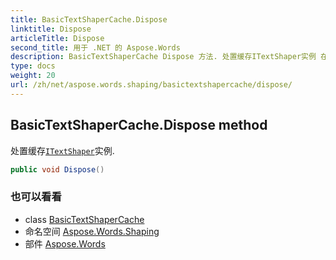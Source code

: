 ```yaml
---
title: BasicTextShaperCache.Dispose
linktitle: Dispose
articleTitle: Dispose
second_title: 用于 .NET 的 Aspose.Words
description: BasicTextShaperCache Dispose 方法. 处置缓存ITextShaper实例 在 C#.
type: docs
weight: 20
url: /zh/net/aspose.words.shaping/basictextshapercache/dispose/
---
```

## BasicTextShaperCache.Dispose method

处置缓存[`ITextShaper`](../../itextshaper/)实例.

```csharp
public void Dispose()
```

### 也可以看看

* class [BasicTextShaperCache](../)
* 命名空间 [Aspose.Words.Shaping](../../../aspose.words.shaping/)
* 部件 [Aspose.Words](../../../)
